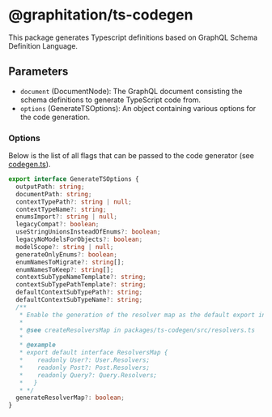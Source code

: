 # @graphitation/ts-codegen

This package generates Typescript definitions based on GraphQL Schema Definition Language.

## Parameters

- `document` (DocumentNode): The GraphQL document consisting the schema definitions to generate TypeScript code from.
- `options` (GenerateTSOptions): An object containing various options for the code generation.

### Options

Below is the list of all flags that can be passed to the code generator (see [codegen.ts](./src/codegen.ts)).

```typescript
export interface GenerateTSOptions {
  outputPath: string;
  documentPath: string;
  contextTypePath?: string | null;
  contextTypeName?: string;
  enumsImport?: string | null;
  legacyCompat?: boolean;
  useStringUnionsInsteadOfEnums?: boolean;
  legacyNoModelsForObjects?: boolean;
  modelScope?: string | null;
  generateOnlyEnums?: boolean;
  enumNamesToMigrate?: string[];
  enumNamesToKeep?: string[];
  contextSubTypeNameTemplate?: string;
  contextSubTypePathTemplate?: string;
  defaultContextSubTypePath?: string;
  defaultContextSubTypeName?: string;
  /**
   * Enable the generation of the resolver map as the default export in the resolvers file.
   *
   * @see createResolversMap in packages/ts-codegen/src/resolvers.ts
   *
   * @example
   * export default interface ResolversMap {
   *    readonly User?: User.Resolvers;
   *    readonly Post?: Post.Resolvers;
   *    readonly Query?: Query.Resolvers;
   *   }
   * */
  generateResolverMap?: boolean;
}
```
